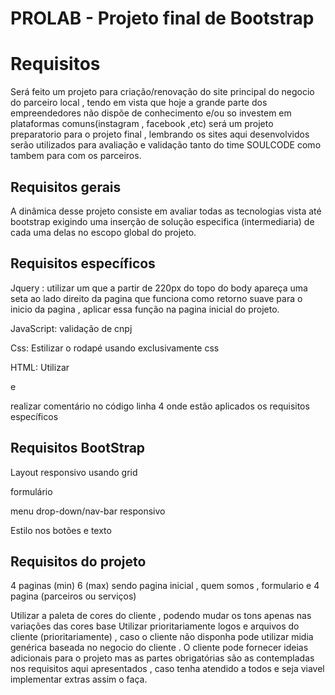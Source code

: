 <h1>PROLAB - Projeto final de Bootstrap</h1>

<h1>Requisitos</h1>

<p>Será feito um projeto para criação/renovação do site principal do negocio do parceiro local , tendo em vista que hoje a grande parte dos empreendedores não dispõe de conhecimento e/ou so investem em plataformas comuns(instagram , facebook ,etc) será um projeto preparatorio para o projeto final , lembrando os sites aqui desenvolvidos serão utilizados para avaliação e validação tanto do time SOULCODE como tambem para com os parceiros. </p>

<h2>Requisitos gerais</h2>
<p>A dinâmica desse projeto consiste em avaliar todas as tecnologias vista até bootstrap exigindo uma inserção de solução especifica (intermediaria) de cada uma delas no escopo global do projeto.</p>

<h2>Requisitos específicos</h2>
<p>Jquery : utilizar um que a partir de  220px do topo do body apareça uma seta ao lado direito da pagina que funciona como retorno suave para o inicio da pagina , aplicar essa função na pagina inicial do projeto.</p>
<p>JavaScript: validação de cnpj <p>
<p>Css: Estilizar o rodapé usando exclusivamente css</p>
<p>HTML: Utilizar <aside> e <article></p>
realizar comentário no código linha 4 onde estão aplicados os requisitos específicos </p>

<h2>Requisitos BootStrap</h2>
<p>Layout responsivo usando grid</p> 
<p>formulário<p> 
<p>menu drop-down/nav-bar responsivo</p>
<p>Estilo nos botões e texto</p> 

<h2>Requisitos do projeto</h2> 

<p>4 paginas (min) 6 (max) sendo pagina inicial , quem somos , formulario e 4 pagina (parceiros ou serviços)</p>
<p>Utilizar a paleta de cores do cliente , podendo mudar os tons apenas nas variações das cores base
Utilizar prioritariamente logos e arquivos do cliente (prioritariamente) , caso o cliente não disponha pode utilizar midia genérica baseada no negocio do cliente .
O cliente pode fornecer ideias adicionais para o projeto mas as partes obrigatórias são as contempladas nos requisitos aqui apresentados , caso tenha atendido a todos e seja viavel implementar extras assim o faça.</p>



